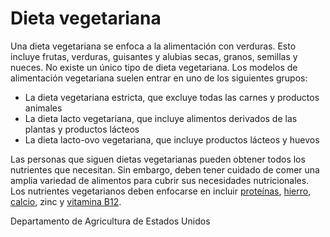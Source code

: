 Dieta vegetariana
=================


Una dieta vegetariana se enfoca a la alimentación con verduras. Esto incluye frutas, verduras, guisantes y alubias secas, granos, semillas y nueces. No existe un único tipo de dieta vegetariana. Los modelos de alimentación vegetariana suelen entrar en uno de los siguientes grupos:

* La dieta vegetariana estricta, que excluye todas las carnes y productos animales
* La dieta lacto vegetariana, que incluye alimentos derivados de las plantas y productos lácteos
* La dieta lacto-ovo vegetariana, que incluye productos lácteos y huevos


Las personas que siguen dietas vegetarianas pueden obtener todos los nutrientes que necesitan. Sin embargo, deben tener cuidado de comer una amplia variedad de alimentos para cubrir sus necesidades nutricionales. Los nutrientes vegetarianos deben enfocarse en incluir [proteínas](https://medlineplus.gov/spanish/dietaryproteins.html), [hierro](https://medlineplus.gov/spanish/iron.html), [calcio](https://medlineplus.gov/spanish/calcium.html), zinc y [vitamina B12](https://medlineplus.gov/spanish/bvitamins.html). 


Departamento de Agricultura de Estados Unidos 

